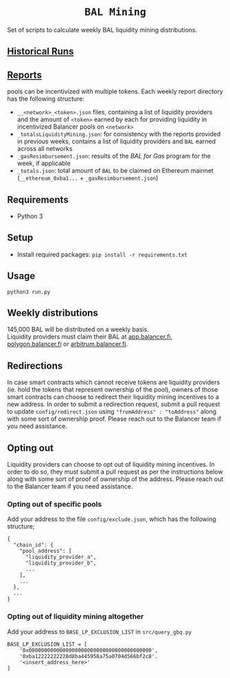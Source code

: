<h1 align=center><code>BAL Mining</code></h1>

Set of scripts to calculate weekly BAL liquidity mining distributions.

## [Historical Runs](https://github.com/balancer-labs/bal-mining-scripts/blob/aca467d/README.md#historical-runs)

## [Reports](https://github.com/balancer-labs/bal-mining-scripts/tree/master/reports)

pools can be incentivized with multiple tokens. Each weekly report directory has the following structure:

-   `__<network>_<token>.json` files, containing a list of liquidity providers and the amount of `<token>` earned by each for providing liquidity in incentivized Balancer pools on `<network>`
-   `_totalsLiquidityMining.json`: for consistency with the reports provided in previous weeks, contains a list of liquidity providers and `BAL` earned across all networks
-   `_gasResimbursement.json`: results of the _BAL for Gas_ program for the week, if applicable
-   `_totals.json`: total amount of `BAL` to be claimed on Ethereum mainnet (`__ethereum_0xba1...` + `_gasResimbursement.json`)

## Requirements

-   Python 3

## Setup

-   Install required packages: `pip install -r requirements.txt`

## Usage

`python3 run.py`

## Weekly distributions

145,000 BAL will be distributed on a weekly basis.  
Liquidity providers must claim their BAL at [app.balancer.fi](https://app.balancer.fi/), [polygon.balancer.fi](https://polygon.balancer.fi/) or [arbitrum.balancer.fi](https://arbitrum.balancer.fi/).

## Redirections

In case smart contracts which cannot receive tokens are liquidity providers (ie. hold the tokens that represent ownership of the pool), owners of those smart contracts can choose to redirect their liquidity mining incentives to a new address. In order to submit a redirection request, submit a pull request to update `config/redirect.json` using `"fromAddress" : "toAddress"` along with some sort of ownership proof. Please reach out to the Balancer team if you need assistance.

## Opting out

Liquidity providers can choose to opt out of liquidity mining incentives. In order to do so, they must submit a pull request as per the instructions below along with some sort of proof of ownership of the address. Please reach out to the Balancer team if you need assistance.

### Opting out of specific pools

Add your address to the file `config/exclude.json`, which has the following structure;

```
{
  "chain_id": {
    "pool_address": [
      "liquidity_provider_a",
      "liquidity_provider_b",
      ...
    ],
    ...
  },
  ...
}
```

### Opting out of liquidity mining altogether

Add your address to `BASE_LP_EXCLUSION_LIST` in `src/query_gbq.py`

```
BASE_LP_EXCLUSION_LIST = [
    '0x0000000000000000000000000000000000000000',
    '0xba12222222228d8ba445958a75a0704d566bf2c8'.
    '<insert_address_here>'
]
```
